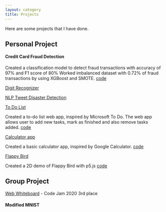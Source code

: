 ```yaml
---
layout: category
title: Projects
---
```

Here are some projects that I have done. 
## Personal Project

#### Credit Card Fraud Detection
Created a classification model to detect fraud transactions with accuracy of 97% and F1 score of 80%
Worked imbalanced dataset with 0.72% of fraud transactions by using XGBoost and SMOTE. [code](https://github.com/mytran2111/Credit_card_fraud_detection)

[Digit Recognizer](https://mytran2111.github.io/DigitRecognizer_web_demo/)

[NLP Tweet Disaster Detection]()

[To Do List](https://mytran2111.github.io/to_do_list/)

Created a to-do list web app, inspired by Microsoft To Do. The web app allows user to add new tasks, mark as finished and also remove tasks added. [code](https://github.com/mytran2111/to_do_list)


[Calculator app](https://mytran2111.github.io/calculator_app/)

Created a basic calculator app, inspired by Google Calculator. [code](https://github.com/mytran2111/calculator_app)


[Flappy Bird](https://mytran2111.github.io/flappy_bird/)

Created a 2D demo of Flappy Bird with p5.js [code](https://github.com/mytran2111/flappy_bird)


## Group Project

[Web Whiteboard](https://mytran2111.github.io/Code-Jam-2020/) - Code Jam 2020 3rd place

#### Modified MNIST 


